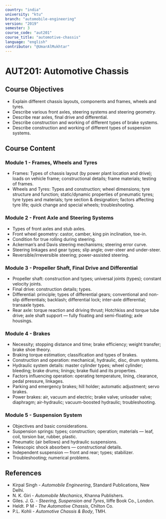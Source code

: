 ```yaml
---
country: "india"
university: "ktu"
branch: "automobile-engineering"
version: "2019"
semester: 3
course_code: "aut201"
course_title: "automotive-chassis"
language: "english"
contributor: "@UmarAlMukhtar"
---
```


# AUT201: Automotive Chassis

## Course Objectives

- Explain different chassis layouts, components and frames, wheels and tyres.
- Describe various front axles, steering systems and steering geometry.
- Describe rear axles, final drive and differential.
- Describe construction and working of different types of brake systems.
- Describe construction and working of different types of suspension systems.

## Course Content

### Module 1 - Frames, Wheels and Tyres

- Frames: Types of chassis layout (by power plant location and drive); loads on vehicle frame; constructional details; frame materials; testing of frames.
- Wheels and Tyres: Types and construction; wheel dimensions; tyre structure and function; static/dynamic properties of pneumatic tyres; tyre types and materials; tyre section & designation; factors affecting tyre life; quick change and special wheels; troubleshooting.

### Module 2 - Front Axle and Steering Systems

- Types of front axles and stub axles.
- Front wheel geometry: castor, camber, king pin inclination, toe-in.
- Condition for true rolling during steering.
- Ackerman’s and Davis steering mechanisms; steering error curve.
- Steering linkages and gear types; slip angle; over-steer and under-steer.
- Reversible/irreversible steering; power-assisted steering.

### Module 3 - Propeller Shaft, Final Drive and Differential

- Propeller shaft: construction and types; universal joints (types); constant velocity joints.
- Final drive: construction details; types.
- Differential: principle; types of differential gears; conventional and non-slip differentials; backlash; differential lock; inter-axle differential; transaxle types.
- Rear axle: torque reaction and driving thrust; Hotchkiss and torque tube drive; axle shaft support — fully floating and semi-floating; axle housings.

### Module 4 - Brakes

- Necessity; stopping distance and time; brake efficiency; weight transfer; brake shoe theory.
- Braking torque estimation; classification and types of brakes.
- Construction and operation: mechanical, hydraulic, disc, drum systems.
- Hydraulic system details: master cylinder types; wheel cylinder; bleeding; brake drums; linings; brake fluid and its properties.
- Factors influencing operation: operating temperature, lining, clearance, pedal pressure, linkages.
- Parking and emergency brakes; hill holder; automatic adjustment; servo brakes.
- Power brakes: air, vacuum and electric; brake valve; unloader valve; diaphragm; air-hydraulic; vacuum-boosted hydraulic; troubleshooting.

### Module 5 - Suspension System

- Objectives and basic considerations.
- Suspension springs: types; construction; operation; materials — leaf, coil, torsion bar, rubber, plastic.
- Pneumatic (air bellows) and hydraulic suspensions.
- Telescopic shock absorbers — constructional details.
- Independent suspension — front and rear; types; stabilizer.
- Troubleshooting; numerical problems.

## References

- Kirpal Singh - _Automobile Engineering_, Standard Publications, New Delhi.
- N. K. Giri - _Automobile Mechanics_, Khanna Publishers.
- Giles. J. G. - _Steering, Suspension and Tyres_, Iiiffe Book Co., London.
- Heldt. P M - _The Automotive Chassis_, Chilton Co.
- P.L. Kohli - _Automotive Chassis & Body_, TMH.
